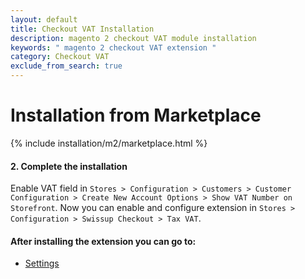 ```yaml
---
layout: default
title: Checkout VAT Installation
description: magento 2 checkout VAT module installation
keywords: " magento 2 checkout VAT extension "
category: Checkout VAT
exclude_from_search: true
---
```


# Installation from Marketplace

{% include installation/m2/marketplace.html %}

#### 2. Complete the installation

Enable VAT field in `Stores > Configuration > Customers > Customer Configuration > Create New Account Options > Show VAT Number on Storefront`. Now you can enable and configure extension in `Stores > Configuration > Swissup Checkout > Tax VAT`.

#### After installing the extension you can go to:

* [Settings][settings]

[settings]: /m2/extensions/taxvat/#settings